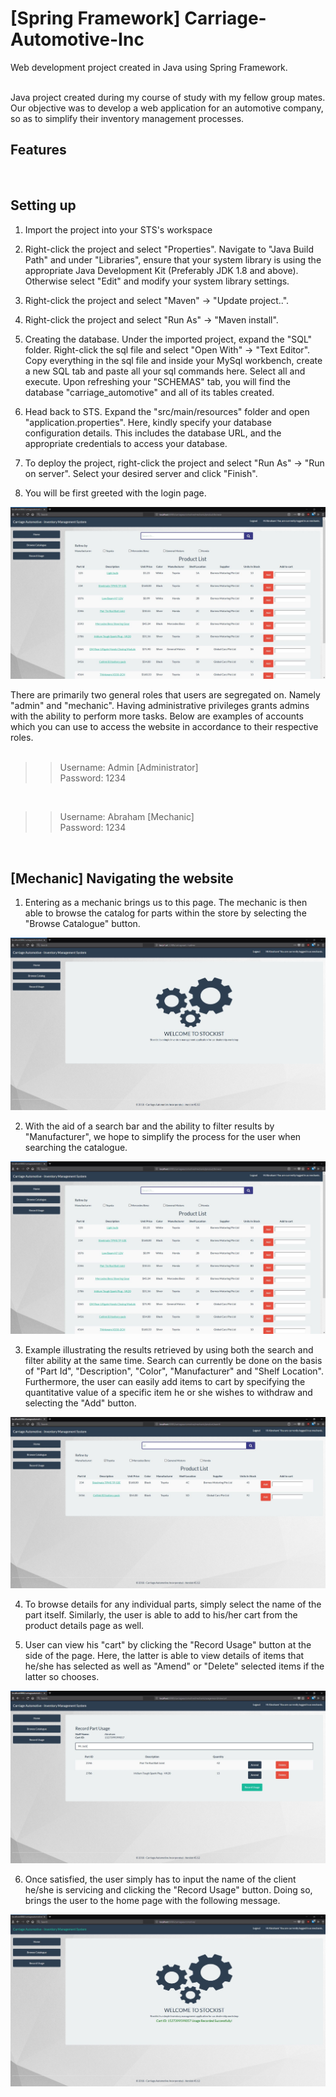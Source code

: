 # [Spring Framework] Carriage-Automotive-Inc
Web development project created in Java using Spring Framework.

<br />
Java project created during my course of study with my fellow group mates. Our objective was to develop a web application for an automotive company, so as to simplify their inventory management processes.

<br />

## Features


<br />

## Setting up

1. Import the project into your STS's workspace<br />

2. Right-click the project and select "Properties". Navigate to "Java Build Path" and under "Libraries", ensure that your system library is using the appropriate Java Development Kit (Preferably JDK 1.8 and above). Otherwise select "Edit" and modify your system library settings.<br />

3. Right-click the project and select "Maven" -> "Update project..".<br />

4. Right-click the project and select "Run As" -> "Maven install".<br />

5. Creating the database. Under the imported project, expand the "SQL" folder. Right-click the sql file and select "Open With" -> "Text Editor". Copy everything in the sql file and inside your MySql workbench, create a new SQL tab and paste all your sql commands here. Select all and execute. Upon refreshing your "SCHEMAS" tab, you will find the database "carriage_automotive" and all of its tables created.<br />

6. Head back to STS. Expand the "src/main/resources" folder and open "application.properties". Here, kindly specify your database configuration details. This includes the database URL, and the appropriate credentials to access your database.<br />

7. To deploy the project, right-click the project and select "Run As" -> "Run on server". Select your desired server and click "Finish".<br />

8. You will be first greeted with the login page.

![](/Screenshots/Mechanic_catalogue_page.JPG)

There are primarily two general roles that users are segregated on. Namely "admin" and "mechanic". Having administrative privileges grants admins with the ability to perform more tasks. Below are examples of accounts which you can use to access the website in accordance to their respective roles.<br /><br />

>>Username: Admin	[Administrator]<br />
>>Password: 1234<br />

<br />

>>Username: Abraham [Mechanic]<br />
>>Password: 1234<br />


<br />

## [Mechanic] Navigating the website

1. Entering as a mechanic brings us to this page. The mechanic is then able to browse the catalog for parts within the store by selecting the "Browse Catalogue" button.<br />

![](/Screenshots/Mechanic_home_page.JPG)

2. With the aid of a search bar and the ability to filter results by "Manufacturer", we hope to simplify the process for the user when searching the catalogue.<br />

![](/Screenshots/Mechanic_catalogue_page.JPG)

3. Example illustrating the results retrieved by using both the search and filter ability at the same time. Search can currently be done on the basis of "Part Id", "Description", "Color", "Manufacturer" and "Shelf Location". Furthermore, the user can easily add items to cart by specifying the quantitative value of a specific item he or she wishes to withdraw and selecting the "Add" button.<br />

![](/Screenshots/Mechanic_search_results.JPG)

4. To browse details for any individual parts, simply select the name of the part itself. Similarly, the user is able to add to his/her cart from the product details page as well.<br />

5. User can view his "cart" by clicking the "Record Usage" button at the side of the page. Here, the latter is able to view details of items that he/she has selected as well as "Amend" or "Delete" selected items if the latter so chooses.<br />

![](/Screenshots/Mechanic_checkout_page.JPG)

6. Once satisfied, the user simply has to input the name of the client he/she is servicing and clicking the "Record Usage" button. Doing so, brings the user to the home page with the following message.<br />

![](/Screenshots/Mechanic_checkout_success_page.JPG)























